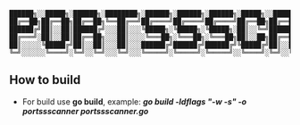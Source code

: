 ```
██████╗░░█████╗░██████╗░████████╗░██████╗░██████╗░██████╗░█████╗░░█████╗░███╗░░██╗███╗░░██╗███████╗██████╗░
██╔══██╗██╔══██╗██╔══██╗╚══██╔══╝██╔════╝██╔════╝██╔════╝██╔══██╗██╔══██╗████╗░██║████╗░██║██╔════╝██╔══██╗
██████╔╝██║░░██║██████╔╝░░░██║░░░╚█████╗░╚█████╗░╚█████╗░██║░░╚═╝███████║██╔██╗██║██╔██╗██║█████╗░░██████╔╝
██╔═══╝░██║░░██║██╔══██╗░░░██║░░░░╚═══██╗░╚═══██╗░╚═══██╗██║░░██╗██╔══██║██║╚████║██║╚████║██╔══╝░░██╔══██╗
██║░░░░░╚█████╔╝██║░░██║░░░██║░░░██████╔╝██████╔╝██████╔╝╚█████╔╝██║░░██║██║░╚███║██║░╚███║███████╗██║░░██║
╚═╝░░░░░░╚════╝░╚═╝░░╚═╝░░░╚═╝░░░╚═════╝░╚═════╝░╚═════╝░░╚════╝░╚═╝░░╚═╝╚═╝░░╚══╝╚═╝░░╚══╝╚══════╝╚═╝░░╚═╝
```            
## How to build 
* For build use **go build**, example:  **_go build -ldflags "-w -s" -o portssscanner portssscanner.go_**
